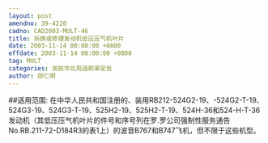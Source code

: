 ```yaml
---
layout: post
amendno: 39-4220
cadno: CAD2003-MULT-46
title: 拆换或修理发动机低压压气机叶片
date: 2003-11-14 00:00:00 +0800
effdate: 2003-11-14 00:00:00 +0800
tag: MULT
categories: 民航华北局适航审定处
author: 邵仁明
---
```


##适用范围:
在中华人民共和国注册的、装用RB212-524G2-19、-524G2-T-19、524G3-19、524G3-T-19、525H2-19、525H2-T-19、524H-36和524-H-T-36发动机（其低压压气机叶片的件号和序号列在罗.罗公司强制性服务通告No.RB.211-72-D184R3的表1上）的波音B767和B747飞机，但不限于这些机型。

